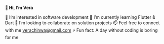 **👋 Hi, I’m Vera**

👀 I’m interested in software development
🌱 I’m currently learning Flutter & Dart
💞️ I’m looking to collaborate on solution projects
📫 Feel free to connect with me verachinwa@gmail.com
⚡ Fun fact: A day without coding is boring for me 

<!---
VeraVechy/VeraVechy is a ✨ special ✨ repository because its `README.md` (this file) appears on your GitHub profile.
You can click the Preview link to take a look at your changes.
--->
